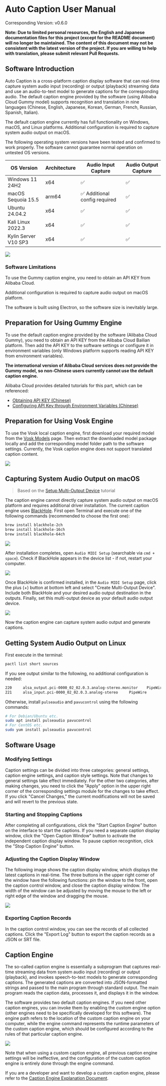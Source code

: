 # Auto Caption User Manual

Corresponding Version: v0.6.0

**Note: Due to limited personal resources, the English and Japanese documentation files for this project (except for the README document) will no longer be maintained. The content of this document may not be consistent with the latest version of the project. If you are willing to help with translation, please submit relevant Pull Requests.**

## Software Introduction

Auto Caption is a cross-platform caption display software that can real-time capture system audio input (recording) or output (playback) streaming data and use an audio-to-text model to generate captions for the corresponding audio. The default caption engine provided by the software (using Alibaba Cloud Gummy model) supports recognition and translation in nine languages (Chinese, English, Japanese, Korean, German, French, Russian, Spanish, Italian).

The default caption engine currently has full functionality on Windows, macOS, and Linux platforms. Additional configuration is required to capture system audio output on macOS.

The following operating system versions have been tested and confirmed to work properly. The software cannot guarantee normal operation on untested OS versions.

| OS Version         | Architecture | Audio Input Capture | Audio Output Capture |
| ------------------ | ------------ | ------------------- | -------------------- |
| Windows 11 24H2    | x64          | ✅                   | ✅                    |
| macOS Sequoia 15.5 | arm64        | ✅ Additional config required  | ✅          |
| Ubuntu 24.04.2     | x64          | ✅                   | ✅                    |
| Kali Linux 2022.3  | x64          | ✅                   | ✅                    |
| Kylin Server V10 SP3 | x64 | ✅ | ✅ |

![](../../assets/media/main_en.png)

### Software Limitations

To use the Gummy caption engine, you need to obtain an API KEY from Alibaba Cloud.

Additional configuration is required to capture audio output on macOS platform.

The software is built using Electron, so the software size is inevitably large.

## Preparation for Using Gummy Engine

To use the default caption engine provided by the software (Alibaba Cloud Gummy), you need to obtain an API KEY from the Alibaba Cloud Bailian platform. Then add the API KEY to the software settings or configure it in environment variables (only Windows platform supports reading API KEY from environment variables).

**The international version of Alibaba Cloud services does not provide the Gummy model, so non-Chinese users currently cannot use the default caption engine.**

Alibaba Cloud provides detailed tutorials for this part, which can be referenced:

- [Obtaining API KEY (Chinese)](https://help.aliyun.com/zh/model-studio/get-api-key)
- [Configuring API Key through Environment Variables (Chinese)](https://help.aliyun.com/zh/model-studio/configure-api-key-through-environment-variables)

## Preparation for Using Vosk Engine

To use the Vosk local caption engine, first download your required model from the [Vosk Models](https://alphacephei.com/vosk/models) page. Then extract the downloaded model package locally and add the corresponding model folder path to the software settings. Currently, the Vosk caption engine does not support translated caption content.

![](../../assets/media/vosk_en.png)

## Capturing System Audio Output on macOS

> Based on the [Setup Multi-Output Device](https://github.com/ExistentialAudio/BlackHole/wiki/Multi-Output-Device) tutorial

The caption engine cannot directly capture system audio output on macOS platform and requires additional driver installation. The current caption engine uses [BlackHole](https://github.com/ExistentialAudio/BlackHole). First open Terminal and execute one of the following commands (recommended to choose the first one):

```bash
brew install blackhole-2ch
brew install blackhole-16ch
brew install blackhole-64ch
```

![](../img/03.png)

After installation completes, open `Audio MIDI Setup` (searchable via `cmd + space`). Check if BlackHole appears in the device list - if not, restart your computer.

![](../img/04.png)

Once BlackHole is confirmed installed, in the `Audio MIDI Setup` page, click the plus (+) button at bottom left and select "Create Multi-Output Device". Include both BlackHole and your desired audio output destination in the outputs. Finally, set this multi-output device as your default audio output device.

![](../img/05.png)

Now the caption engine can capture system audio output and generate captions.

## Getting System Audio Output on Linux

First execute in the terminal:

```bash
pactl list short sources
```

If you see output similar to the following, no additional configuration is needed:

```bash
220     alsa_output.pci-0000_02_02.0.3.analog-stereo.monitor    PipeWire        s16le 2ch 48000Hz       SUSPENDED
221     alsa_input.pci-0000_02_02.0.3.analog-stereo     PipeWire        s16le 2ch 48000Hz       SUSPENDED
```

Otherwise, install `pulseaudio` and `pavucontrol` using the following commands:

```bash
# For Debian/Ubuntu etc.
sudo apt install pulseaudio pavucontrol
# For CentOS etc.
sudo yum install pulseaudio pavucontrol
```

## Software Usage

### Modifying Settings

Caption settings can be divided into three categories: general settings, caption engine settings, and caption style settings. Note that changes to general settings take effect immediately. For the other two categories, after making changes, you need to click the "Apply" option in the upper right corner of the corresponding settings module for the changes to take effect. If you click "Cancel Changes," the current modifications will not be saved and will revert to the previous state.

### Starting and Stopping Captions

After completing all configurations, click the "Start Caption Engine" button on the interface to start the captions. If you need a separate caption display window, click the "Open Caption Window" button to activate the independent caption display window. To pause caption recognition, click the "Stop Caption Engine" button.

### Adjusting the Caption Display Window

The following image shows the caption display window, which displays the latest captions in real-time. The three buttons in the upper right corner of the window have the following functions: pin the window to the front, open the caption control window, and close the caption display window. The width of the window can be adjusted by moving the mouse to the left or right edge of the window and dragging the mouse.

![](../img/01.png)

### Exporting Caption Records

In the caption control window, you can see the records of all collected captions. Click the "Export Log" button to export the caption records as a JSON or SRT file.

## Caption Engine

The so-called caption engine is essentially a subprogram that captures real-time streaming data from system audio input (recording) or output (playback), and invokes speech-to-text models to generate corresponding captions. The generated captions are converted into JSON-formatted strings and passed to the main program through standard output. The main program reads the caption data, processes it, and displays it in the window.

The software provides two default caption engines. If you need other caption engines, you can invoke them by enabling the custom engine option (other engines need to be specifically developed for this software). The engine path refers to the location of the custom caption engine on your computer, while the engine command represents the runtime parameters of the custom caption engine, which should be configured according to the rules of that particular caption engine.

![](../img/02_en.png)

Note that when using a custom caption engine, all previous caption engine settings will be ineffective, and the configuration of the custom caption engine is entirely done through the engine command.

If you are a developer and want to develop a custom caption engine, please refer to the [Caption Engine Explanation Document](../engine-manual/en.md).
